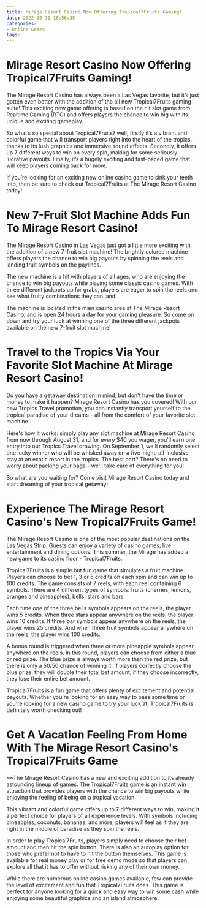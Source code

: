 ```yaml
---
title: Mirage Resort Casino Now Offering Tropical7Fruits Gaming!
date: 2022-10-31 18:56:35
categories:
- Online Games
tags:
---
```



#  Mirage Resort Casino Now Offering Tropical7Fruits Gaming!

The Mirage Resort Casino has always been a Las Vegas favorite, but it’s just gotten even better with the addition of the all new Tropical7Fruits gaming suite! This exciting new game offering is based on the hit slot game from Realtime Gaming (RTG) and offers players the chance to win big with its unique and exciting gameplay.

So what’s so special about Tropical7Fruits? well, firstly it’s a vibrant and colorful game that will transport players right into the heart of the tropics, thanks to its lush graphics and immersive sound effects. Secondly, it offers up 7 different ways to win on every spin, making for some seriously lucrative payouts. Finally, it’s a hugely exciting and fast-paced game that will keep players coming back for more.

If you’re looking for an exciting new online casino game to sink your teeth into, then be sure to check out Tropical7Fruits at The Mirage Resort Casino today!

#  New 7-Fruit Slot Machine Adds Fun To Mirage Resort Casino!

The Mirage Resort Casino in Las Vegas just got a little more exciting with the addition of a new 7-fruit slot machine! The brightly colored machine offers players the chance to win big payouts by spinning the reels and landing fruit symbols on the paylines.

The new machine is a hit with players of all ages, who are enjoying the chance to win big payouts while playing some classic casino games. With three different jackpots up for grabs, players are eager to spin the reels and see what fruity combinations they can land.

The machine is located in the main casino area at The Mirage Resort Casino, and is open 24 hours a day for your gaming pleasure. So come on down and try your luck at winning one of the three different jackpots available on the new 7-fruit slot machine!

#  Travel to the Tropics Via Your Favorite Slot Machine At Mirage Resort Casino!

Do you have a getaway destination in mind, but don't have the time or money to make it happen? Mirage Resort Casino has you covered! With our new Tropics Travel promotion, you can instantly transport yourself to the tropical paradise of your dreams – all from the comfort of your favorite slot machine.

Here's how it works: simply play any slot machine at Mirage Resort Casino from now through August 31, and for every $40 you wager, you'll earn one entry into our Tropics Travel drawing. On September 1, we'll randomly select one lucky winner who will be whisked away on a five-night, all-inclusive stay at an exotic resort in the tropics. The best part? There's no need to worry about packing your bags – we'll take care of everything for you!

So what are you waiting for? Come visit Mirage Resort Casino today and start dreaming of your tropical getaway!

#  Experience The Mirage Resort Casino's New Tropical7Fruits Game!

The Mirage Resort Casino is one of the most popular destinations on the Las Vegas Strip. Guests can enjoy a variety of casino games, live entertainment and dining options. This summer, the Mirage has added a new game to its casino floor - Tropical7Fruits.

Tropical7Fruits is a simple but fun game that simulates a fruit machine. Players can choose to bet 1, 3 or 5 credits on each spin and can win up to 100 credits. The game consists of 7 reels, with each reel containing 6 symbols. There are 4 different types of symbols: fruits (cherries, lemons, oranges and pineapples), bells, stars and bars.

Each time one of the three bells symbols appears on the reels, the player wins 5 credits. When three stars appear anywhere on the reels, the player wins 10 credits. If three bar symbols appear anywhere on the reels, the player wins 25 credits. And when three fruit symbols appear anywhere on the reels, the player wins 100 credits.

A bonus round is triggered when three or more pineapple symbols appear anywhere on the reels. In this round, players can choose from either a blue or red prize. The blue prize is always worth more than the red prize, but there is only a 50/50 chance of winning it. If players correctly choose the blue prize, they will double their total bet amount; if they choose incorrectly, they lose their entire bet amount.

Tropical7Fruits is a fun game that offers plenty of excitement and potential payouts. Whether you're looking for an easy way to pass some time or you're looking for a new casino game to try your luck at, Tropical7Fruits is definitely worth checking out!

#  Get A Vacation Feeling From Home With The Mirage Resort Casino's Tropical7Fruits Game

~~The Mirage Resort Casino has a new and exciting addition to its already astounding lineup of games. The Tropical7Fruits game is an instant win attraction that provides players with the chance to win big payouts while enjoying the feeling of being on a tropical vacation.

This vibrant and colorful game offers up to 7 different ways to win, making it a perfect choice for players of all experience levels. With symbols including pineapples, coconuts, bananas, and more, players will feel as if they are right in the middle of paradise as they spin the reels.

In order to play Tropical7Fruits, players simply need to choose their bet amount and then hit the spin button. There is also an autoplay option for those who prefer not to have to hit the button themselves. This game is available for real money play or for free demo mode so that players can explore all that it has to offer without risking any of their own money.

While there are numerous online casino games available, few can provide the level of excitement and fun that Tropical7Fruits does. This game is perfect for anyone looking for a quick and easy way to win some cash while enjoying some beautiful graphics and an island atmosphere.